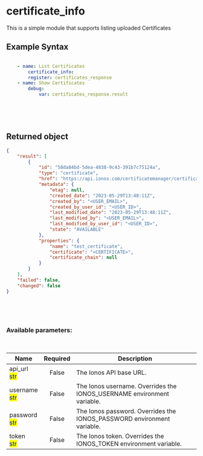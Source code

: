 # certificate_info

This is a simple module that supports listing uploaded Certificates

## Example Syntax


```yaml

    - name: List Certificates
        certificate_info:
        register: certificates_response
    - name: Show Certificates
        debug:
            var: certificates_response.result

```

&nbsp;

&nbsp;
## Returned object
```json
{
    "result": [
        {
            "id": "58da84bd-5dea-4838-9c43-391b7c75124a",
            "type": "certificate",
            "href": "https://api.ionos.com/certificatemanager/certificates/58da84bd-5dea-4838-9c43-391b7c75124a",
            "metadata": {
                "etag": null,
                "created_date": "2023-05-29T13:48:11Z",
                "created_by": "<USER_EMAIL>",
                "created_by_user_id": "<USER_ID>",
                "last_modified_date": "2023-05-29T13:48:11Z",
                "last_modified_by": "<USER_EMAIL>",
                "last_modified_by_user_id": "<USER_ID>",
                "state": "AVAILABLE"
            },
            "properties": {
                "name": "test_certificate",
                "certificate": "<CERTIFICATE>",
                "certificate_chain": null
            }
        }
    ],
    "failed": false,
    "changed": false
}

```

&nbsp;

&nbsp;
### Available parameters:
&nbsp;

<table data-full-width="true">
  <thead>
    <tr>
      <th width="22.8vw">Name</th>
      <th width="10.8vw" align="center">Required</th>
      <th>Description</th>
    </tr>
  </thead>
  <tbody>
  <tr>
  <td>api_url<br/><mark style="color:blue;">str</mark></td>
  <td align="center">False</td>
  <td>The Ionos API base URL.</td>
  </tr>
  <tr>
  <td>username<br/><mark style="color:blue;">str</mark></td>
  <td align="center">False</td>
  <td>The Ionos username. Overrides the IONOS_USERNAME environment variable.</td>
  </tr>
  <tr>
  <td>password<br/><mark style="color:blue;">str</mark></td>
  <td align="center">False</td>
  <td>The Ionos password. Overrides the IONOS_PASSWORD environment variable.</td>
  </tr>
  <tr>
  <td>token<br/><mark style="color:blue;">str</mark></td>
  <td align="center">False</td>
  <td>The Ionos token. Overrides the IONOS_TOKEN environment variable.</td>
  </tr>
  </tbody>
</table>
